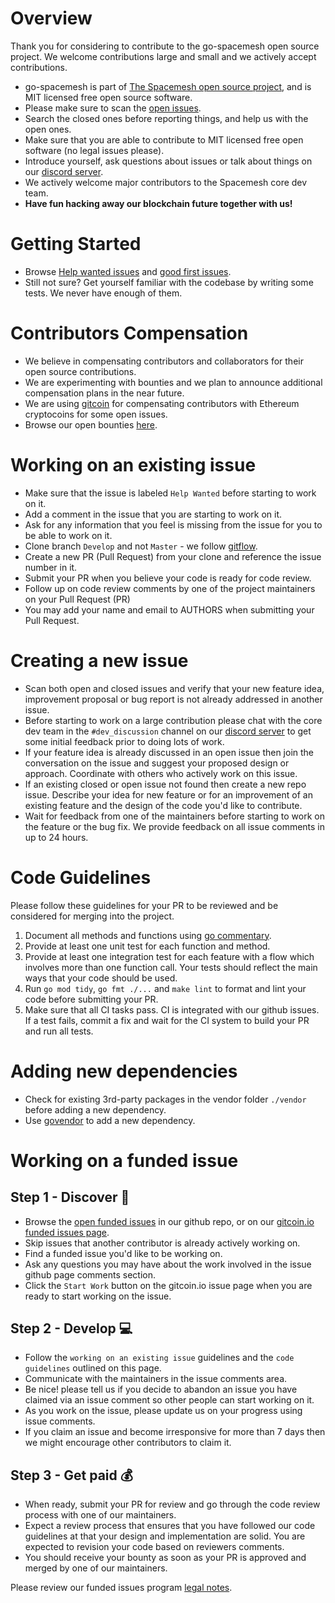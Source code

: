 # Overview
Thank you for considering to contribute to the go-spacemesh open source project. We welcome contributions large and small and we actively accept contributions.

- go-spacemesh is part of [The Spacemesh open source project](https://spacemesh.io), and is MIT licensed free open source software.
- Please make sure to scan the [open issues](https://github.com/spacemeshos/go-spacemesh/issues). 
- Search the closed ones before reporting things, and help us with the open ones.
- Make sure that you are able to contribute to MIT licensed free open software (no legal issues please).
- Introduce yourself, ask questions about issues or talk about things on our [discord server](https://chat.spacemesh.io/).
- We actively welcome major contributors to the Spacemesh core dev team.
- **Have fun hacking away our blockchain future together with us!**

# Getting Started
- Browse [Help wanted issues](https://github.com/spacemeshos/go-spacemesh/labels/help%20wanted) and [good first issues](https://github.com/spacemeshos/go-spacemesh/labels/good%20first%20issue).
- Still not sure? Get yourself familiar with the codebase by writing some tests. We never have enough of them.

# Contributors Compensation
- We believe in compensating contributors and collaborators for their open source contributions.
- We are experimenting with bounties and we plan to announce additional compensation plans in the near future.
- We are using [gitcoin](https://gitcoin.co) for compensating contributors with Ethereum cryptocoins for some open issues.
- Browse our open bounties [here](https://gitcoin.co/profile/spacemeshos).

# Working on an existing issue
- Make sure that the issue is labeled `Help Wanted` before starting to work on it.
- Add a comment in the issue that you are starting to work on it.
- Ask for any information that you feel is missing from the issue for you to be able to work on it.
- Clone branch `Develop` and not `Master` - we follow [gitflow](https://datasift.github.io/gitflow/IntroducingGitFlow.html).
- Create a new PR (Pull Request) from your clone and reference the issue number in it.
- Submit your PR when you believe your code is ready for code review.
- Follow up on code review comments by one of the project maintainers on your Pull Request (PR)
- You may add your name and email to AUTHORS when submitting your Pull Request.

# Creating a new issue
- Scan both open and closed issues and verify that your new feature idea, improvement proposal or bug report is not already addressed in another issue.
- Before starting to work on a large contribution please chat with the core dev team in the `#dev_discussion` channel on our [discord server](https://chat.spacemesh.io/) to get some initial feedback prior to doing lots of work.
- If your feature idea is already discussed in an open issue then join the conversation on the issue and suggest your proposed design or approach. Coordinate with others who actively work on this issue.
- If an existing closed or open issue not found then create a new repo issue. Describe your idea for new feature or for an improvement of an existing feature and the design of the code you'd like to contribute.
- Wait for feedback from one of the maintainers before starting to work on the feature or the bug fix. We provide feedback on all issue comments in up to 24 hours.

# Code Guidelines
Please follow these guidelines for your PR to be reviewed and be considered for merging into the project.

1. Document all methods and functions using [go commentary](https://golang.org/doc/effective_go.html#commentary).  
2. Provide at least one unit test for each function and method.
3. Provide at least one integration test for each feature with a flow which involves more than one function call. Your tests should reflect the main ways that your code should be used.
4. Run `go mod tidy`, `go fmt ./...` and `make lint` to format and lint your code before submitting your PR.
5. Make sure that all CI tasks pass. CI is integrated with our github issues. If a test fails, commit a fix and wait for the CI system to build your PR and run all tests.

# Adding new dependencies
- Check for existing 3rd-party packages in the vendor folder `./vendor` before adding a new dependency.
- Use [govendor](https://github.com/kardianos/govendor) to add a new dependency.

# Working on a funded issue 

## Step 1 - Discover :sunrise_over_mountains:
- Browse the [open funded issues](https://github.com/spacemeshos/go-spacemesh/labels/funded%20%3Amoneybag%3A) in our github repo, or on our [gitcoin.io funded issues page](https://gitcoin.co/profile/spacemeshos).
- Skip issues that another contributor is already actively working on.
- Find a funded issue you'd like to be working on.
- Ask any questions you may have about the work involved in the issue github page comments section.
- Click the `Start Work` button on the gitcoin.io issue page when you are ready to start working on the issue.

## Step 2 - Develop :computer:
- Follow the `working on an existing issue` guidelines and the `code guidelines` outlined on this page.
- Communicate with the maintainers in the issue comments area.
- Be nice! please tell us if you decide to abandon an issue you have claimed via an issue comment so other people can start working on it.
- As you work on the issue, please update us on your progress using issue comments.
- If you claim an issue and become irresponsive for more than 7 days then we might encourage other contributors to claim it.

## Step 3 - Get paid :moneybag:
- When ready, submit your PR for review and go through the code review process with one of our maintainers.
- Expect a review process that ensures that you have followed our code guidelines at that your design and implementation are solid. You are expected to revision your code based on reviewers comments.
- You should receive your bounty as soon as your PR is approved and merged by one of our maintainers. 

Please review our funded issues program [legal notes](https://github.com/spacemeshos/go-spacemesh/blob/master/legal.md).
